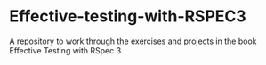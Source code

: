 # Effective-testing-with-RSPEC3

A repository to work through the exercises and projects in the book Effective Testing with RSpec 3